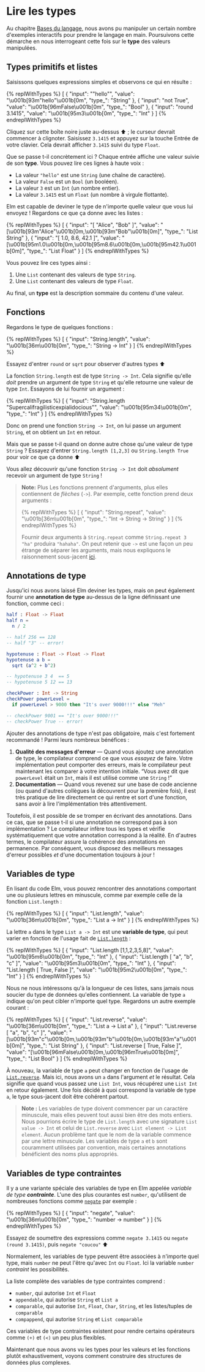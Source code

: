 # Lire les types

Au chapitre [Bases du langage](/bases_du_langage.html), nous avons pu manipuler un certain nombre d'exemples interactifs pour prendre le langage en main. Poursuivons cette démarche en nous interrogeant cette fois sur le **type** des valeurs manipulées.


## Types primitifs et listes

Saisissons quelques expressions simples et observons ce qui en résulte :

{% replWithTypes %}
[
	{
		"input": "\"hello\"",
		"value": "\u001b[93m\"hello\"\u001b[0m",
		"type_": "String"
	},
	{
		"input": "not True",
		"value": "\u001b[96mFalse\u001b[0m",
		"type_": "Bool"
	},
	{
		"input": "round 3.1415",
		"value": "\u001b[95m3\u001b[0m",
		"type_": "Int"
	}
]
{% endreplWithTypes %}

Cliquez sur cette boîte noire juste au-dessus ⬆️ ; le curseur devrait commencer à clignoter. Saisissez `3.1415` et appuyez sur la touche Entrée de votre clavier. Cela devrait afficher `3.1415` suivi du type `Float`.

Que se passe t-il concrètement ici ? Chaque entrée affiche une valeur suivie de son **type**. Vous pouvez lire ces lignes à haute voix :

- La valeur `"hello"` est une `String` (une chaîne de caractère).
- La valeur `False` est un `Bool` (un booléen).
- La valeur `3` est un `Int` (un nombre entier).
- La valeur `3.1415` est un `Float` (un nombre à virgule flottante).

Elm est capable de deviner le type de n'importe quelle valeur que vous lui envoyez ! Regardons ce que ça donne avec les listes :

{% replWithTypes %}
[
	{
		"input": "[ \"Alice\", \"Bob\" ]",
		"value": "[\u001b[93m\"Alice\"\u001b[0m,\u001b[93m\"Bob\"\u001b[0m]",
		"type_": "List String"
	},
	{
		"input": "[ 1.0, 8.6, 42.1 ]",
		"value": "[\u001b[95m1.0\u001b[0m,\u001b[95m8.6\u001b[0m,\u001b[95m42.1\u001b[0m]",
		"type_": "List Float"
	}
]
{% endreplWithTypes %}

Vous pouvez lire ces types ainsi :

1. Une `List` contenant des valeurs de type `String`.
2. Une `List` contenant des valeurs de type `Float`.

Au final, un **type** est la description sommaire du contenu d'une valeur.


## Fonctions

Regardons le type de quelques fonctions :

{% replWithTypes %}
[
	{
		"input": "String.length",
		"value": "\u001b[36m<function>\u001b[0m",
		"type_": "String -> Int"
	}
]
{% endreplWithTypes %}

Essayez d'entrer `round` or `sqrt` pour observer d'autres types ⬆️

La fonction `String.length` est de type `String -> Int`. Cela signifie qu'elle *doit* prendre un argument de type `String` et qu'elle retourne une valeur de type `Int`. Essayons de lui fournir un argument :

{% replWithTypes %}
[
	{
		"input": "String.length \"Supercalifragilisticexpialidocious\"",
		"value": "\u001b[95m34\u001b[0m",
		"type_": "Int"
	}
]
{% endreplWithTypes %}

Donc on prend une fonction `String -> Int`, on lui passe un argument `String`, et on obtient un `Int` en retour.

Mais que se passe t-il quand on donne autre chose qu'une valeur de type `String` ? Essayez d'entrer `String.length [1,2,3]` ou `String.length True` pour voir ce que ça donne ⬆️

Vous allez découvrir qu'une fonction `String -> Int` doit *absolument* recevoir un argument de type `String` !

> **Note:** Plus Les fonctions prennent d'arguments, plus elles contiennent de *flèches* (`->`). Par exemple, cette fonction prend deux arguments :
>
> {% replWithTypes %}
[
	{
		"input": "String.repeat",
		"value": "\u001b[36m<function>\u001b[0m",
		"type_": "Int -> String -> String"
	}
]
{% endreplWithTypes %}
>
> Fournir deux arguments à `String.repeat` comme `String.repeat 3 "ha"` produira `"hahaha"`. On peut retenir que `->` est une façon un peu étrange de séparer les arguments, mais nous expliquons le raisonnement sous-jacent [ici](/appendix/function_types.md).


## Annotations de type

Jusqu'ici nous avons laissé Elm deviner les types, mais on peut également fournir une **annotation de type** au-dessus de la ligne définissant une fonction, comme ceci :

```elm
half : Float -> Float
half n =
  n / 2

-- half 256 == 128
-- half "3" -- error!

hypotenuse : Float -> Float -> Float
hypotenuse a b =
  sqrt (a^2 + b^2)

-- hypotenuse 3 4  == 5
-- hypotenuse 5 12 == 13

checkPower : Int -> String
checkPower powerLevel =
  if powerLevel > 9000 then "It's over 9000!!!" else "Meh"

-- checkPower 9001 == "It's over 9000!!!"
-- checkPower True -- error!
```

Ajouter des annotations de type n'est pas obligatoire, mais c'est fortement recommandé ! Parmi leurs nombreux bénéfices :

1. **Qualité des messages d'erreur** &mdash; Quand vous ajoutez une annotation de type, le compilateur comprend ce que vous _essayez_ de faire. Votre implémentation peut comporter des erreurs, mais le compilateur peut maintenant les comparer à votre intention initiale. &ldquo;Vous avez dit que `powerLevel` était un `Int`, mais il est utilisé comme une `String` !&rdquo;
2. **Documentation** &mdash; Quand vous revenez sur une base de code ancienne (ou quand d'autres collègues la découvrent pour la première fois), il est très pratique de lire directement ce qui rentre et sort d'une fonction, sans avoir à lire l'implémentation très attentivement.

Toutefois, il est possible de se tromper en écrivant des annotations. Dans ce cas, que se passe t-il si une annotation ne correspond pas à son implémentation ? Le compilateur infère tous les types et vérifie systématiquement que votre annotation correspond à la réalité. En d'autres termes, le compilateur assure la cohérence des annotations en permanence. Par conséquent, vous disposez des meilleurs messages d'erreur possibles _et_ d'une documentation toujours à jour !


## Variables de type

En lisant du code Elm, vous pouvez rencontrer des annotations comportant une ou plusieurs lettres en minuscule, comme par exemple celle de la fonction `List.length` :

{% replWithTypes %}
[
	{
		"input": "List.length",
		"value": "\u001b[36m<function>\u001b[0m",
		"type_": "List a -> Int"
	}
]
{% endreplWithTypes %}

La lettre `a` dans le type `List a -> Int` est une **variable de type**, qui peut varier en fonction de l'usage fait de [`List.length`][length] :

{% replWithTypes %}
[
	{
		"input": "List.length [1,1,2,3,5,8]",
		"value": "\u001b[95m6\u001b[0m",
		"type_": "Int"
	},
	{
		"input": "List.length [ \"a\", \"b\", \"c\" ]",
		"value": "\u001b[95m3\u001b[0m",
		"type_": "Int"
	},
	{
		"input": "List.length [ True, False ]",
		"value": "\u001b[95m2\u001b[0m",
		"type_": "Int"
	}
]
{% endreplWithTypes %}

Nous ne nous intéressons qu'à la longueur de ces listes, sans jamais nous soucier du type de données qu'elles contiennent. La variable de type `a` indique qu'on peut cibler n'importe quel type. Regardons un autre exemple courant :

{% replWithTypes %}
[
	{
		"input": "List.reverse",
		"value": "\u001b[36m<function>\u001b[0m",
		"type_": "List a -> List a"
	},
	{
		"input": "List.reverse [ \"a\", \"b\", \"c\" ]",
		"value": "[\u001b[93m\"c\"\u001b[0m,\u001b[93m\"b\"\u001b[0m,\u001b[93m\"a\"\u001b[0m]",
		"type_": "List String"
	},
	{
		"input": "List.reverse [ True, False ]",
		"value": "[\u001b[96mFalse\u001b[0m,\u001b[96mTrue\u001b[0m]",
		"type_": "List Bool"
	}
]
{% endreplWithTypes %}

À nouveau, la variable de type `a` peut changer en fonction de l'usage de [`List.reverse`][reverse]. Mais ici, nous avons un `a` dans l'argument *et* le résultat. Cela signifie que quand vous passez une `List Int`, vous récupérez une `List Int` en retour également. Une fois décidé à quoi correspond la variable de type `a`, le type sous-jacent doit être cohérent partout.

> **Note :** Les variables de type doivent commencer par un caractère minuscule, mais elles peuvent tout aussi bien être des mots entiers. Nous pourrions écrire le type de `List.length` avec une signature `List value -> Int` et celui de `List.reverse` avec `List element -> List element`. Aucun problème tant que le nom de la variable commence par une lettre minuscule. Les variables de type `a` et `b` sont couramment utilisées par convention, mais certaines annotations bénéficient des noms plus appropriés.

[length]: https://package.elm-lang.org/packages/elm/core/latest/List#length
[reverse]: https://package.elm-lang.org/packages/elm/core/latest/List#reverse


## Variables de type contraintes

Il y a une variante spéciale des variables de type en Elm appelée *variable de type **contrainte***. L'une des plus courantes est `number`, qu'utilisent de nombreuses fonctions comme [`negate`](https://package.elm-lang.org/packages/elm/core/latest/Basics#negate) par exemple :

{% replWithTypes %}
[
	{
		"input": "negate",
		"value": "\u001b[36m<function>\u001b[0m",
		"type_": "number -> number"
	}
]
{% endreplWithTypes %}

Essayez de soumettre des expressions comme `negate 3.1415` ou `negate (round 3.1415)`, puis `negate "coucou"` ⬆️

Normalement, les variables de type peuvent être associées à n'importe quel type, mais `number` ne peut l'être qu'avec `Int` ou `Float`. Ici la variable `number` _contraint_ les possibilités.

La liste complète des variables de type contraintes comprend :

- `number`, qui autorise `Int` et `Float`
- `appendable`, qui autorise `String` et `List a`
- `comparable`, qui autorise `Int`, `Float`, `Char`, `String`, et les listes/tuples de `comparable`
- `compappend`, qui autorise `String` et `List comparable`

Ces variables de type contraintes existent pour rendre certains opérateurs comme `(+)` et `(<)` un peu plus flexibles.

Maintenant que nous avons vu les types pour les valeurs et les fonctions plutôt exhaustivement, voyons comment construire des structures de données plus complexes.
